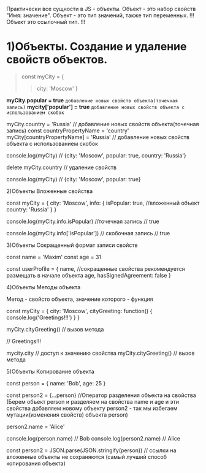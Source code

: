Практически все сущности в JS - объекты.
Объект - это набор свойств "Имя: значение".
Объект - это тип значений, также тип переменных.
!!! Объект это ссылочный тип. !!!

# 1)Объекты. Создание и удаление свойств объектов.

> const myCity = {
> > city: 'Moscow'
> } 

**myCity.popular = true** `добавление новых свойств объекта(точечная запись)`
**mycity['popular'] = true** `добавление новых свойств объекта с использованием скобок`

myCity.country = 'Russia' // добавление новых свойств объекта(точечная запись)
const countryPropertyName = 'country'
myCity[countryPropertyName] = 'Russia' // добавление новых свойств объекта с использованием скобок

console.log(myCity)
// {city: 'Moscow', popular: true, country: 'Russia'}

delete myCity.country // удаление свойств

console.log(myCity)
// {city: 'Moscow', popular: true}

2)Объекты
Вложенные свойства

const myCity = {
	city: 'Moscow',
	info: {
		isPopular: true, //вложенный объект
		country: 'Russia'
	}
}

console.log(myCity.info.isPopular) //точечная запись
// true

console.log(myCity.info['isPopular']) // скобочная запись
// true

3)Объекты
Сокращенный формат записи свойств

const name = 'Maxim'
const age = 31

const userProfile = {
	name, //сокращенные свойства рекомендуется размещать в начале объекта
	age,
	hasSignedAgreement: false
}

4)Объекты
Методы объекта

Метод - свойсто объекта, значение которого - функция

const myCity = {
	city: 'Moscow',
	cityGreeting: function() {
		console.log('Greetings!!!')
	}
}

myCity.cityGreeting() // вызов метода

// Greetings!!!

mycity.city // доступ к значению свойства
myCity.cityGreeting() // вызов метода

5)Объекты
Копирование объекта

const person = {
	name: 'Bob',
	age: 25
}

const person2 = {...person} //Оператор разделения объекта на свойства (Берем объект person и разделяем на свойства name и age и эти свойства добавляем новому объекту person2 - так мы избегаем мутации(изменения свойств) объекта person)

person2.name = 'Alice'

console.log(person.name) // Bob
console.log(person2.name) // Alice

const person2 = JSON.parse(JSON.stringify(person)) // ссылки на вложенные объекты не сохраняются (самый лучший способ копирования объекта)
